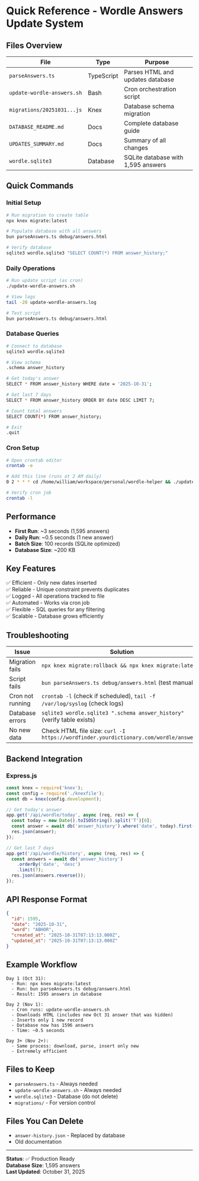 # Quick Reference - Wordle Answers Update System

## Files Overview

| File | Type | Purpose |
|------|------|---------|
| `parseAnswers.ts` | TypeScript | Parses HTML and updates database |
| `update-wordle-answers.sh` | Bash | Cron orchestration script |
| `migrations/20251031...js` | Knex | Database schema migration |
| `DATABASE_README.md` | Docs | Complete database guide |
| `UPDATES_SUMMARY.md` | Docs | Summary of all changes |
| `wordle.sqlite3` | Database | SQLite database with 1,595 answers |

## Quick Commands

### Initial Setup
```bash
# Run migration to create table
npx knex migrate:latest

# Populate database with all answers
bun parseAnswers.ts debug/answers.html

# Verify database
sqlite3 wordle.sqlite3 "SELECT COUNT(*) FROM answer_history;"
```

### Daily Operations
```bash
# Run update script (as cron)
./update-wordle-answers.sh

# View logs
tail -20 update-wordle-answers.log

# Test script
bun parseAnswers.ts debug/answers.html
```

### Database Queries
```bash
# Connect to database
sqlite3 wordle.sqlite3

# View schema
.schema answer_history

# Get today's answer
SELECT * FROM answer_history WHERE date = '2025-10-31';

# Get last 7 days
SELECT * FROM answer_history ORDER BY date DESC LIMIT 7;

# Count total answers
SELECT COUNT(*) FROM answer_history;

# Exit
.quit
```

### Cron Setup
```bash
# Open crontab editor
crontab -e

# Add this line (runs at 2 AM daily)
0 2 * * * cd /home/william/workspace/personal/wordle-helper && ./update-wordle-answers.sh

# Verify cron job
crontab -l
```

## Performance

- **First Run**: ~3 seconds (1,595 answers)
- **Daily Run**: ~0.5 seconds (1 new answer)
- **Batch Size**: 100 records (SQLite optimized)
- **Database Size**: ~200 KB

## Key Features

✅ Efficient - Only new dates inserted  
✅ Reliable - Unique constraint prevents duplicates  
✅ Logged - All operations tracked to file  
✅ Automated - Works via cron job  
✅ Flexible - SQL queries for any filtering  
✅ Scalable - Database grows efficiently  

## Troubleshooting

| Issue | Solution |
|-------|----------|
| Migration fails | `npx knex migrate:rollback && npx knex migrate:latest` |
| Script fails | `bun parseAnswers.ts debug/answers.html` (test manually) |
| Cron not running | `crontab -l` (check if scheduled), `tail -f /var/log/syslog` (check logs) |
| Database errors | `sqlite3 wordle.sqlite3 ".schema answer_history"` (verify table exists) |
| No new data | Check HTML file size: `curl -I https://wordfinder.yourdictionary.com/wordle/answers/` |

## Backend Integration

### Express.js
```javascript
const knex = require('knex');
const config = require('./knexfile');
const db = knex(config.development);

// Get today's answer
app.get('/api/wordle/today', async (req, res) => {
  const today = new Date().toISOString().split('T')[0];
  const answer = await db('answer_history').where('date', today).first();
  res.json(answer);
});

// Get last 7 days
app.get('/api/wordle/history', async (req, res) => {
  const answers = await db('answer_history')
    .orderBy('date', 'desc')
    .limit(7);
  res.json(answers.reverse());
});
```

## API Response Format

```json
{
  "id": 1595,
  "date": "2025-10-31",
  "word": "ABHOR",
  "created_at": "2025-10-31T07:13:13.000Z",
  "updated_at": "2025-10-31T07:13:13.000Z"
}
```

## Example Workflow

```
Day 1 (Oct 31):
  - Run: npx knex migrate:latest
  - Run: bun parseAnswers.ts debug/answers.html
  - Result: 1595 answers in database

Day 2 (Nov 1):
  - Cron runs: update-wordle-answers.sh
  - Downloads HTML (includes new Oct 31 answer that was hidden)
  - Inserts only 1 new record
  - Database now has 1596 answers
  - Time: ~0.5 seconds

Day 3+ (Nov 2+):
  - Same process: download, parse, insert only new
  - Extremely efficient
```

## Files to Keep

- `parseAnswers.ts` - Always needed
- `update-wordle-answers.sh` - Always needed
- `wordle.sqlite3` - Database (do not delete)
- `migrations/` - For version control

## Files You Can Delete

- `answer-history.json` - Replaced by database
- Old documentation

---

**Status**: ✅ Production Ready  
**Database Size**: 1,595 answers  
**Last Updated**: October 31, 2025
